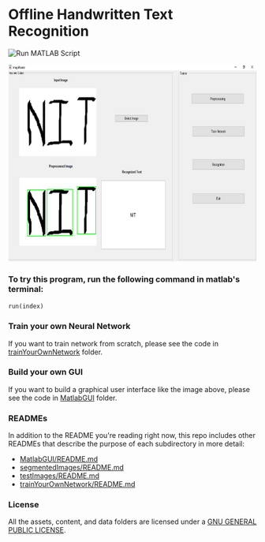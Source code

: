# Offline Handwritten Text Recognition
![Run MATLAB Script](https://github.com/akshaygupta-dev/OfflineHandwrittenTextRecognition/actions/workflows/main.yml/badge.svg?event=push)

<img src="./MatlabGUI/GUI_In_Matlab.JPG" width="600" height="400">

### To try this program, run the following command in matlab's terminal:

```
run(index)
```

### Train your own Neural Network

If you want to train network from scratch, please see the code in [trainYourOwnNetwork](/trainYourOwnNetwork/) folder.

### Build your own GUI

If you want to build a graphical user interface like the image above, please see the code in [MatlabGUI](/MatlabGUI/) folder.

### READMEs

In addition to the README you're reading right now, this repo includes other READMEs that describe the purpose of each subdirectory in more detail:

- [MatlabGUI/README.md](MatlabGUI/README.md)
- [segmentedImages/README.md](segmentedImages/README.md)
- [testImages/README.md](testImages/README.md)
- [trainYourOwnNetwork/README.md](trainYourOwnNetwork/README.md)

### License

All the assets, content, and data folders are licensed under a [GNU GENERAL PUBLIC LICENSE](LICENSE).